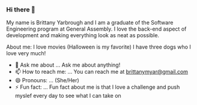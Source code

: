 ### Hi there 👋

My name is Brittany Yarbrough and I am a graduate of the Software Engineering program at General Assembly. I love the back-end aspect of development and making everything look as neat as possible. 

About me:
I love movies (Halloween is my favorite)
I have three dogs who I love very much!


- 💬 Ask me about ...
Ask me about anything! 
- 📫 How to reach me: ...
 You can reach me at brittanymyar@gmail.com
- 😄 Pronouns: ...
 (She/Her)
- ⚡ Fun fact: ...
Fun fact about me is that I love a challenge and push myslef every day to see what I can take on
